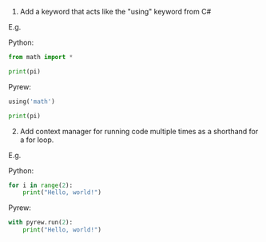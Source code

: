 1. Add a keyword that acts like the "using" keyword from C#

E.g.

Python:

```py
from math import *

print(pi)
```

Pyrew:

```py
using('math')

print(pi)
```

2. Add context manager for running code multiple times as a shorthand for a for loop.

E.g.

Python:

```py
for i in range(2):
    print("Hello, world!")
```

Pyrew:

```py
with pyrew.run(2):
    print("Hello, world!")
```